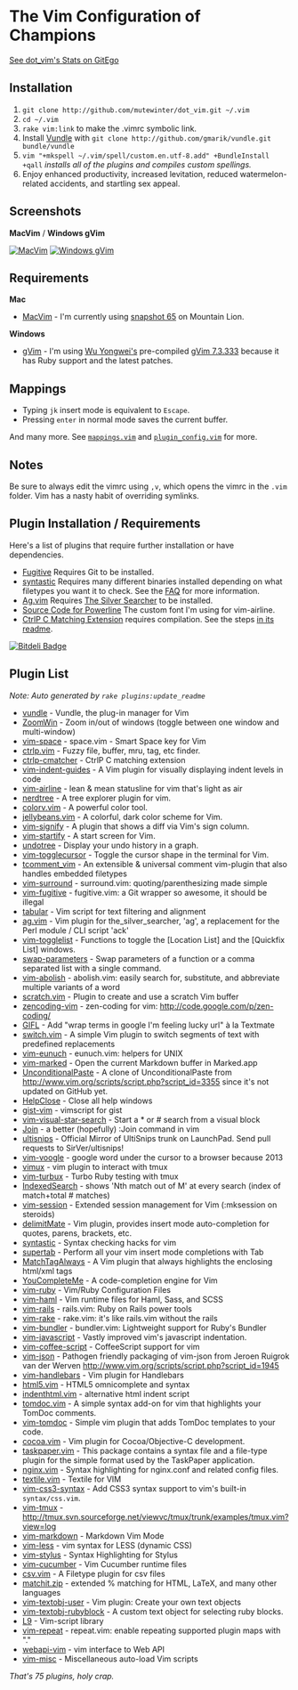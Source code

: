 # The Vim Configuration of Champions

[See dot_vim's Stats on GitEgo](http://gitego.com/mutewinter/dot_vim)

## Installation

1. `git clone http://github.com/mutewinter/dot_vim.git ~/.vim`
2. `cd ~/.vim`
3. `rake vim:link` to make the .vimrc symbolic link.
4. Install [Vundle](https://github.com/gmarik/vundle) with `git clone
   http://github.com/gmarik/vundle.git bundle/vundle`
5. `vim "+mkspell ~/.vim/spell/custom.en.utf-8.add" +BundleInstall +qall`
_installs all of the plugins and compiles custom spellings._
6. Enjoy enhanced productivity, increased levitation, reduced
watermelon-related accidents, and startling sex appeal.

## Screenshots

**MacVim** / **Windows gVim**

[![MacVim](https://github.com/mutewinter/dot_vim/raw/master/screenshots/MacVim1_small.png)](https://github.com/mutewinter/dot_vim/raw/master/screenshots/MacVim1.png) [![Windows gVim](https://github.com/mutewinter/dot_vim/raw/master/screenshots/Windows1_small.png)](https://github.com/mutewinter/dot_vim/raw/master/screenshots/Windows1.png)

## Requirements

**Mac**

* [MacVim](https://github.com/b4winckler/macvim) - I'm currently using
[snapshot 65](https://github.com/b4winckler/macvim/downloads) on Mountain Lion.

**Windows**

* [gVim](http://www.vim.org/download.php#pc) - I'm using [Wu
Yongwei's](http://wyw.dcweb.cn) pre-compiled [gVim
7.3.333](http://wyw.dcweb.cn/download.asp?path=vim&file=gvim73.zip) because it
has Ruby support and the latest patches.

## Mappings

* Typing `jk` insert mode is equivalent to `Escape`.
* Pressing `enter` in normal mode saves the current buffer.

And many more. See [`mappings.vim`](mappings.vim) and
[`plugin_config.vim`](plugin_config.vim) for more.

## Notes

Be sure to always edit the vimrc using `,v`, which opens the vimrc in the
`.vim` folder. Vim has a nasty habit of overriding symlinks.

## Plugin Installation / Requirements

Here's a list of plugins that require further installation or have
dependencies.

 * [Fugitive](https://github.com/tpope/vim-fugitive) Requires Git to be
 installed.
 * [syntastic](https://github.com/scrooloose/syntastic) Requires many different
 binaries installed depending on what filetypes you want it to check. See the
 [FAQ](https://github.com/scrooloose/syntastic#faq) for more information.
 * [Ag.vim](https://github.com/rking/ag.vim) Requires
 [The Silver Searcher](https://github.com/ggreer/the_silver_searcher) to be
 installed.
 * [Source Code for Powerline](http://git.io/H3fYBg) The custom font I'm using
 for vim-airline.
 * [CtrlP C Matching Extension](https://github.com/JazzCore/ctrlp-cmatcher)
 requires compilation. See the steps [in its
 readme](https://github.com/JazzCore/ctrlp-cmatcher).

[![Bitdeli Badge](https://d2weczhvl823v0.cloudfront.net/mutewinter/dot_vim/trend.png)](https://bitdeli.com/free "Bitdeli Badge")

## Plugin List

_Note: Auto generated by `rake plugins:update_readme`_


 * [vundle](https://github.com/gmarik/vundle) - Vundle, the plug-in manager for Vim
 * [ZoomWin](https://github.com/vim-scripts/ZoomWin) - Zoom in/out  of windows (toggle between one window and multi-window)
 * [vim-space](https://github.com/christoomey/vim-space) - space.vim - Smart Space key for Vim
 * [ctrlp.vim](https://github.com/kien/ctrlp.vim) - Fuzzy file, buffer, mru, tag, etc finder.
 * [ctrlp-cmatcher](https://github.com/JazzCore/ctrlp-cmatcher) - CtrlP C matching extension
 * [vim-indent-guides](https://github.com/nathanaelkane/vim-indent-guides) - A Vim plugin for visually displaying indent levels in code
 * [vim-airline](https://github.com/bling/vim-airline) - lean & mean statusline for vim that's light as air
 * [nerdtree](https://github.com/scrooloose/nerdtree) - A tree explorer plugin for vim.
 * [colorv.vim](https://github.com/Rykka/colorv.vim) - A powerful color tool.
 * [jellybeans.vim](https://github.com/nanotech/jellybeans.vim) - A colorful, dark color scheme for Vim.
 * [vim-signify](https://github.com/mhinz/vim-signify) - A plugin that shows a diff via Vim's sign column.
 * [vim-startify](https://github.com/mhinz/vim-startify) - A start screen for Vim.
 * [undotree](https://github.com/mbbill/undotree) - Display your undo history in a graph.
 * [vim-togglecursor](https://github.com/jszakmeister/vim-togglecursor) - Toggle the cursor shape in the terminal for Vim.
 * [tcomment_vim](https://github.com/tomtom/tcomment_vim) - An extensible & universal comment vim-plugin that also handles embedded filetypes
 * [vim-surround](https://github.com/tpope/vim-surround) - surround.vim: quoting/parenthesizing made simple
 * [vim-fugitive](https://github.com/tpope/vim-fugitive) - fugitive.vim: a Git wrapper so awesome, it should be illegal
 * [tabular](https://github.com/godlygeek/tabular) - Vim script for text filtering and alignment
 * [ag.vim](https://github.com/rking/ag.vim) - Vim plugin for the_silver_searcher, 'ag', a replacement for the Perl module / CLI script 'ack'
 * [vim-togglelist](https://github.com/milkypostman/vim-togglelist) - Functions to toggle the [Location List] and the [Quickfix List] windows.
 * [swap-parameters](https://github.com/mutewinter/swap-parameters) - Swap parameters of a function or a comma separated list with a single command.
 * [vim-abolish](https://github.com/tpope/vim-abolish) - abolish.vim: easily search for, substitute, and abbreviate multiple variants of a word
 * [scratch.vim](https://github.com/vim-scripts/scratch.vim) - Plugin to create and use a scratch Vim buffer
 * [zencoding-vim](https://github.com/mattn/zencoding-vim) - zen-coding for vim: http://code.google.com/p/zen-coding/
 * [GIFL](https://github.com/mutewinter/GIFL) - Add "wrap terms in google I'm feeling lucky url" à la Textmate
 * [switch.vim](https://github.com/AndrewRadev/switch.vim) - A simple Vim plugin to switch segments of text with predefined replacements
 * [vim-eunuch](https://github.com/tpope/vim-eunuch) - eunuch.vim: helpers for UNIX
 * [vim-marked](https://github.com/itspriddle/vim-marked) - Open the current Markdown buffer in Marked.app
 * [UnconditionalPaste](https://github.com/mutewinter/UnconditionalPaste) - A clone of UnconditionalPaste from http://www.vim.org/scripts/script.php?script_id=3355 since it's not updated on GitHub yet.
 * [HelpClose](https://github.com/vim-scripts/HelpClose) - Close all help windows
 * [gist-vim](https://github.com/mattn/gist-vim) - vimscript for gist
 * [vim-visual-star-search](https://github.com/nelstrom/vim-visual-star-search) - Start a * or # search from a visual block
 * [Join](https://github.com/sk1418/Join) - a better (hopefully) :Join command in vim
 * [ultisnips](https://github.com/SirVer/ultisnips) - Official Mirror of UltiSnips trunk on LaunchPad. Send pull requests to SirVer/ultisnips!
 * [vim-voogle](https://github.com/g3orge/vim-voogle) - google word under the cursor to a browser because 2013
 * [vimux](https://github.com/benmills/vimux) - vim plugin to interact with tmux
 * [vim-turbux](https://github.com/jgdavey/vim-turbux) - Turbo Ruby testing with tmux
 * [IndexedSearch](https://github.com/vim-scripts/IndexedSearch) - shows  'Nth match out of M'  at every search (index of match+total # matches)
 * [vim-session](https://github.com/xolox/vim-session) - Extended session management for Vim (:mksession on steroids)
 * [delimitMate](https://github.com/Raimondi/delimitMate) - Vim plugin, provides insert mode auto-completion for quotes, parens, brackets, etc.
 * [syntastic](https://github.com/scrooloose/syntastic) - Syntax checking hacks for vim
 * [supertab](https://github.com/ervandew/supertab) - Perform all your vim insert mode completions with Tab
 * [MatchTagAlways](https://github.com/Valloric/MatchTagAlways) - A Vim plugin that always highlights the enclosing html/xml tags
 * [YouCompleteMe](https://github.com/Valloric/YouCompleteMe) - A code-completion engine for Vim
 * [vim-ruby](https://github.com/vim-ruby/vim-ruby) - Vim/Ruby Configuration Files
 * [vim-haml](https://github.com/tpope/vim-haml) - Vim runtime files for Haml, Sass, and SCSS
 * [vim-rails](https://github.com/tpope/vim-rails) - rails.vim: Ruby on Rails power tools
 * [vim-rake](https://github.com/tpope/vim-rake) - rake.vim: it's like rails.vim without the rails
 * [vim-bundler](https://github.com/tpope/vim-bundler) - bundler.vim: Lightweight support for Ruby's Bundler
 * [vim-javascript](https://github.com/pangloss/vim-javascript) - Vastly improved vim's javascript indentation.
 * [vim-coffee-script](https://github.com/kchmck/vim-coffee-script) - CoffeeScript support for vim
 * [vim-json](https://github.com/leshill/vim-json) - Pathogen friendly packaging of vim-json from Jeroen Ruigrok van der Werven http://www.vim.org/scripts/script.php?script_id=1945
 * [vim-handlebars](https://github.com/nono/vim-handlebars) - Vim plugin for Handlebars
 * [html5.vim](https://github.com/othree/html5.vim) - HTML5 omnicomplete and syntax
 * [indenthtml.vim](https://github.com/vim-scripts/indenthtml.vim) - alternative html indent script
 * [tomdoc.vim](https://github.com/mutewinter/tomdoc.vim) - A simple syntax add-on for vim that highlights your TomDoc comments.
 * [vim-tomdoc](https://github.com/jc00ke/vim-tomdoc) - Simple vim plugin that adds TomDoc templates to your code.
 * [cocoa.vim](https://github.com/msanders/cocoa.vim) - Vim plugin for Cocoa/Objective-C development.
 * [taskpaper.vim](https://github.com/mutewinter/taskpaper.vim) - This package contains a syntax file and a file-type plugin for the simple format used by the TaskPaper application.
 * [nginx.vim](https://github.com/mutewinter/nginx.vim) - Syntax highlighting for nginx.conf and related config files.
 * [textile.vim](https://github.com/timcharper/textile.vim) - Textile for VIM
 * [vim-css3-syntax](https://github.com/mutewinter/vim-css3-syntax) - Add CSS3 syntax support to vim's built-in `syntax/css.vim`.
 * [vim-tmux](https://github.com/mutewinter/vim-tmux) - http://tmux.svn.sourceforge.net/viewvc/tmux/trunk/examples/tmux.vim?view=log
 * [vim-markdown](https://github.com/plasticboy/vim-markdown) - Markdown Vim Mode
 * [vim-less](https://github.com/groenewege/vim-less) - vim syntax for LESS (dynamic CSS)
 * [vim-stylus](https://github.com/wavded/vim-stylus) - Syntax Highlighting for Stylus
 * [vim-cucumber](https://github.com/tpope/vim-cucumber) - Vim Cucumber runtime files
 * [csv.vim](https://github.com/chrisbra/csv.vim) - A Filetype plugin for csv files
 * [matchit.zip](https://github.com/vim-scripts/matchit.zip) - extended % matching for HTML, LaTeX, and many other languages
 * [vim-textobj-user](https://github.com/kana/vim-textobj-user) - Vim plugin: Create your own text objects
 * [vim-textobj-rubyblock](https://github.com/nelstrom/vim-textobj-rubyblock) - A custom text object for selecting ruby blocks.
 * [L9](https://github.com/vim-scripts/L9) - Vim-script library
 * [vim-repeat](https://github.com/tpope/vim-repeat) - repeat.vim: enable repeating supported plugin maps with "."
 * [webapi-vim](https://github.com/mattn/webapi-vim) - vim interface to Web API
 * [vim-misc](https://github.com/xolox/vim-misc) - Miscellaneous auto-load Vim scripts

_That's 75 plugins, holy crap._